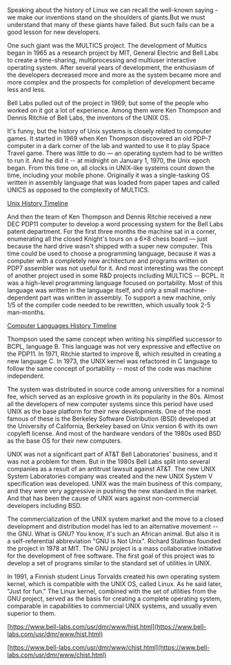 Speaking about the history of Linux we can recall the well-known saying - we make our inventions stand on the shoulders of giants.But we must understand that many of these giants have failed. But such fails can be a good lesson for new developers.

One such giant was the MULTICS project. The development of Multics began in 1965 as a research project by MIT, General Electric and  Bell Labs to create a time-sharing, multiprocessing and multiuser interactive operating system. After several years of development, the enthusiasm of the developers decreased more and more as the system became more and more complex and the prospects for completion of development became less and less.

Bell Labs pulled out of the project in 1969; but some of the people who worked on it got a lot of experience. Among them were Ken Thompson and Dennis Ritchie of Bell Labs, the inventors of the UNIX OS.

It's funny, but the history of Unix systems is closely related to computer games. It started in 1969 when Ken Thompson discovered an old PDP-7 computer in a dark corner of the lab and wanted to use it to play Space Travel game. There was little to do — an operating system had to be written to run it. And he did it -- at midnight on January 1, 1970, the Unix epoch began. From this time on, all clocks in UNIX-like systems count down the time, including your mobile phone. Originally it was a single-tasking OS written in assembly language that was loaded from paper tapes and called UNICS as opposed to the complexity of MULTICS.

[Unix History Timeline](http://www.levenez.com/unix/)

And then the team of Ken Thompson and Dennis Ritchie received a new DEC PDP11 computer to develop a word processing system for the Bell Labs patent department. For the first three months the machine sat in a corner, enumerating all the closed Knight's tours on a 6×8 chess board — just because the hard drive wasn't shipped with a super new computer. This time could be used to choose a programming language, because it was a computer with a completely new architecture and programs written on PDP7 assembler was not useful for it. And most interesting was the concept of another project used in some R&D projects including MULTICS -- BCPL. It was a high-level programming language focused on portability. Most of this language was written in the language itself, and only a small machine-dependent part was written in assembly. To support a new machine, only 1/5 of the compiler code needed to be rewritten, which usually took 2-5 man-months.

[Computer Languages History Timeline](http://www.levenez.com/lang/)

Thompson used the same concept when writing his simplified successor to BCPL, language B. This language was not very expressive and effective on the PDP11. In 1971, Ritchie started to improve B, which resulted in creating a new language C. In 1973, the UNIX kernel was refactored in C language to follow the same concept of portability -- most of the code was machine independent.

The system was distributed in source code among universities for a nominal fee, which served as an explosive growth in its popularity in the 80s. Almost all the developers of new computer systems since this period have used UNIX as the base platform for their new developments. One of the most famous of these is the Berkeley Software Distribution (BSD) developed at the  University of California, Berkeley based on Unix version 6 with its own copyleft license. And most of the hardware vendors of the 1980s used BSD as the base OS for their new computers.

UNIX was not a significant part of AT&T Bell Laboratories' business, and it was not a problem for them. But in the 1980s Bell Labs split into several companies as a result of an antitrust lawsuit against AT&T. The new UNIX System Laboratories company was created and the new UNIX System V specification was developed. UNIX was the main business of this company, and they were very aggressive in pushing the new standard in the market. And that has been the cause of UNIX wars against non-commercial developers including BSD.

The commercialization of the UNIX system market and the move to a closed development and distribution model has led to an alternative movement -- the GNU. What is GNU? You know, it's such an African animal. But also it is a self-referential abbreviation "GNU is Not Unix". Richard Stallman founded the project in 1978 at MIT. The GNU project is a mass collaborative initiative for the development of free software. The first goal of this project was to develop a set of programs similar to the standard set of utilities in UNIX.

In 1991, a Finnish student Linus Torvalds created his own operating system kernel, which is compatible with the UNIX OS, called Linux. As he said later, "Just for fun." The Linux kernel, combined with the set of utilities from the GNU project, served as the basis for creating a complete operating system, comparable in capabilities to commercial UNIX systems, and usually  even superior to them.

[https://www.bell-labs.com/usr/dmr/www/hist.html](https://www.bell-labs.com/usr/dmr/www/hist.html)

[https://www.bell-labs.com/usr/dmr/www/chist.html](https://www.bell-labs.com/usr/dmr/www/chist.html)
